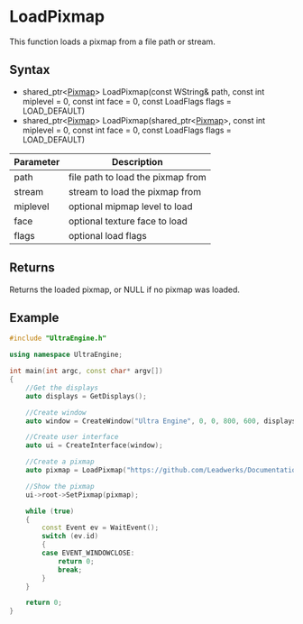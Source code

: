 # LoadPixmap

This function loads a pixmap from a file path or stream.

## Syntax

- shared_ptr<[Pixmap](Pixmap.md)\> LoadPixmap(const WString& path, const int miplevel = 0, const int face = 0, const LoadFlags flags = LOAD_DEFAULT)
- shared_ptr<[Pixmap](Pixmap.md)\> LoadPixmap(shared_ptr<[Pixmap](Stream.md)\>, const int miplevel = 0, const int face = 0, const LoadFlags flags = LOAD_DEFAULT)

| Parameter | Description |
|---|---|
| path | file path to load the pixmap from |
| stream | stream to load the pixmap from |
| miplevel | optional mipmap level to load |
| face | optional texture face to load |
| flags | optional load flags |

## Returns
Returns the loaded pixmap, or NULL if no pixmap was loaded.

## Example

```c++
#include "UltraEngine.h"

using namespace UltraEngine;

int main(int argc, const char* argv[])
{
    //Get the displays
    auto displays = GetDisplays();

    //Create window
    auto window = CreateWindow("Ultra Engine", 0, 0, 800, 600, displays[0]);

    //Create user interface
    auto ui = CreateInterface(window);

    //Create a pixmap
    auto pixmap = LoadPixmap("https://github.com/Leadwerks/Documentation/raw/master/Assets/Materials/Ground/dirt01.dds");

    //Show the pixmap
    ui->root->SetPixmap(pixmap);

    while (true)
    {
        const Event ev = WaitEvent();
        switch (ev.id)
        {
        case EVENT_WINDOWCLOSE:
            return 0;
            break;
        }
    }

    return 0;
}
```
